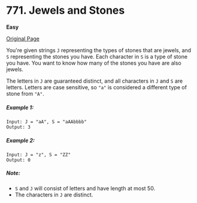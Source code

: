 # 771. Jewels and Stones

**Easy**

[Original Page](https://leetcode.com/problems/jewels-and-stones/)

You're given strings `J` representing the types of stones that are jewels, and `S` representing the stones you have.  Each character in `S` is a type of stone you have.  You want to know how many of the stones you have are also jewels.

The letters in `J` are guaranteed distinct, and all characters in `J` and `S` are letters. Letters are case sensitive, so `"a"` is considered a different type of stone from `"A"`.

##### Example 1:
```
Input: J = "aA", S = "aAAbbbb"
Output: 3
```

##### Example 2: 
```
Input: J = "z", S = "ZZ"
Output: 0
```

##### Note:
- `S` and `J` will consist of letters and have length at most 50.
- The characters in `J` are distinct.
